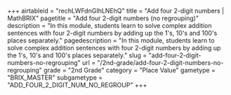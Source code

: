+++
airtableid = "rechLWFdnGIhLNEhQ"
title = "Add four 2-digit numbers | MathBRIX"
pagetitle = "Add four 2-digit numbers (no regrouping)"
description = "In this module, students learn to solve complex addition sentences with four 2-digit numbers by adding up the 1's, 10's and 100's places separately."
pagedescription = "In this module, students learn to solve complex addition sentences with four 2-digit numbers by adding up the 1's, 10's and 100's places separately."
slug = "add-four-2-digit-numbers-no-regrouping"
url = "/2nd-grade/add-four-2-digit-numbers-no-regrouping"
grade = "2nd Grade"
category = "Place Value"
gametype = "BRIX_MASTER"
subgametype = "ADD_FOUR_2_DIGIT_NUM_NO_REGROUP"
+++